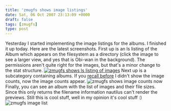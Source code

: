 ```yaml
---
title: 'zmugfs shows image listings'
date: Sat, 06 Oct 2007 23:13:09 +0000
draft: false
tags: [zmugfs]
type: post
---
```


Yesterday I started implementing the image listings for the albums. I finished it up today. Here are the latest screenshots. First up is an ls listing of the Album which appears on the filesystem as a directory (click the image to see a larger view, and yes that is Obi-wan in the background). The permissions aren't quite right for the images, but that's a minor change to the stat structure. [![zmugfs shows ls listing of images](http://zeusville.files.wordpress.com/2007/10/zmugfs_ls_imgs.png)](http://zeusville.files.wordpress.com/2007/10/zmugfs_ls_imgs.png "zmugfs shows ls listing of images") Next up is a subcategory containing albums. If you [recall before](http://zeusville.wordpress.com/2007/10/03/zmugfs-via-nautilus-part-2/) I didn't show the image counts, now the image counts appear. ![zmugfs shows image counts now](http://zeusville.files.wordpress.com/2007/10/zmugfs_naut_cat_imgcnt.png) Finally, you can see an album with the list of images and their file sizes. Since this only returns the filename information nautilus can't render the previews. Still this is cool stuff, well in my opinion it's cool stuff :) ![zmugfs image list](http://zeusville.files.wordpress.com/2007/10/zmugfs_naut_imglist.png)